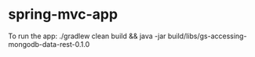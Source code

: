 spring-mvc-app
==============

To run the app:
 ./gradlew clean build && java -jar build/libs/gs-accessing-mongodb-data-rest-0.1.0
